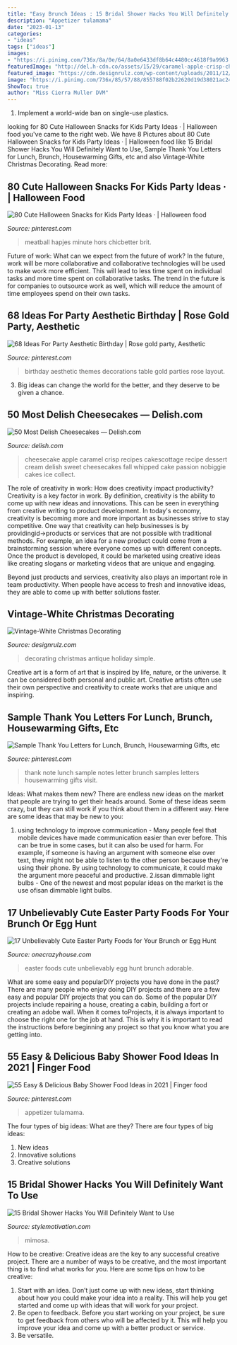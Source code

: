 ```yaml
---
title: "Easy Brunch Ideas : 15 Bridal Shower Hacks You Will Definitely Want To Use"
description: "Appetizer tulamama"
date: "2023-01-13"
categories:
- "ideas"
tags: ["ideas"]
images:
- "https://i.pinimg.com/736x/8a/0e/64/8a0e6433df8b64c4480cc4618f9a9963.jpg"
featuredImage: "http://del.h-cdn.co/assets/15/29/caramel-apple-crisp-cheesecake.jpg"
featured_image: "https://cdn.designrulz.com/wp-content/uploads/2011/12/1233728_t0X781u8_c.jpg"
image: "https://i.pinimg.com/736x/85/57/88/855788f02b22620d19d38021ac24b441--thank-you-letter-housewarming-gifts.jpg"
ShowToc: true
author: "Miss Cierra Muller DVM"
---
```



1. Implement a world-wide ban on single-use plastics.

	

		
looking for 80 Cute Halloween Snacks for Kids Party Ideas · | Halloween food you've came to the right web. We have 8 Pictures about 80 Cute Halloween Snacks for Kids Party Ideas · | Halloween food like 15 Bridal Shower Hacks You Will Definitely Want to Use, Sample Thank You Letters for Lunch, Brunch, Housewarming Gifts, etc and also Vintage-White Christmas Decorating. Read more:
		
    
## 80 Cute Halloween Snacks For Kids Party Ideas · | Halloween Food

<img loading=lazy src="https://i.pinimg.com/736x/5f/43/13/5f43130d1b51793eb0d2bc6d3a9f338f.jpg" onerror="this.onerror=null;this.src='https://tse3.mm.bing.net/th?id=OIP.YuSZJcOwdquvqNRfvThukAHaLH&amp;pid=15.1';" alt="80 Cute Halloween Snacks for Kids Party Ideas · | Halloween food">

_Source: pinterest.com_

>meatball hapjes minute hors chicbetter brit. 

	

Future of work: What can we expect from the future of work?
In the future, work will be more collaborative and collaborative technologies will be used to make work more efficient. This will lead to less time spent on individual tasks and more time spent on collaborative tasks. The trend in the future is for companies to outsource work as well, which will reduce the amount of time employees spend on their own tasks.

    
## 68 Ideas For Party Aesthetic Birthday | Rose Gold Party, Aesthetic

<img loading=lazy src="https://i.pinimg.com/736x/c5/4e/de/c54edef9dacda5af0867ba5aec5b7930.jpg" onerror="this.onerror=null;this.src='https://tse2.mm.bing.net/th?id=OIP.4Z_zbtSAbyx0amV0Ffb49wAAAA&amp;pid=15.1';" alt="68 Ideas For Party Aesthetic Birthday | Rose gold party, Aesthetic">

_Source: pinterest.com_

>birthday aesthetic themes decorations table gold parties rose layout. 

	

3. Big ideas can change the world for the better, and they deserve to be given a chance.

    
## 50 Most Delish Cheesecakes — Delish.com

<img loading=lazy src="http://del.h-cdn.co/assets/15/29/caramel-apple-crisp-cheesecake.jpg" onerror="this.onerror=null;this.src='https://tse3.mm.bing.net/th?id=OIP.MqGmakn9xuHLSYK7Jlo62QHaKs&amp;pid=15.1';" alt="50 Most Delish Cheesecakes — Delish.com">

_Source: delish.com_

>cheesecake apple caramel crisp recipes cakescottage recipe dessert cream delish sweet cheesecakes fall whipped cake passion nobiggie cakes ice collect. 

	

The role of creativity in work: How does creativity impact productivity?
Creativity is a key factor in work. By definition, creativity is the ability to come up with new ideas and innovations. This can be seen in everything from creative writing to product development. In today's economy, creativity is becoming more and more important as businesses strive to stay competitive.
One way that creativity can help businesses is by providingid→products or services that are not possible with traditional methods. For example, an idea for a new product could come from a brainstorming session where everyone comes up with different concepts. Once the product is developed, it could be marketed using creative ideas like creating slogans or marketing videos that are unique and engaging.

Beyond just products and services, creativity also plays an important role in team productivity. When people have access to fresh and innovative ideas, they are able to come up with better solutions faster.

    
## Vintage-White Christmas Decorating

<img loading=lazy src="https://cdn.designrulz.com/wp-content/uploads/2011/12/1233728_t0X781u8_c.jpg" onerror="this.onerror=null;this.src='https://tse3.mm.bing.net/th?id=OIP.8bQKVB4zUYFVfA1ZhtPQ8gHaKj&amp;pid=15.1';" alt="Vintage-White Christmas Decorating">

_Source: designrulz.com_

>decorating christmas antique holiday simple. 

	

Creative art is a form of art that is inspired by life, nature, or the universe. It can be considered both personal and public art. Creative artists often use their own perspective and creativity to create works that are unique and inspiring.

    
## Sample Thank You Letters For Lunch, Brunch, Housewarming Gifts, Etc

<img loading=lazy src="https://i.pinimg.com/736x/85/57/88/855788f02b22620d19d38021ac24b441--thank-you-letter-housewarming-gifts.jpg" onerror="this.onerror=null;this.src='https://tse2.mm.bing.net/th?id=OIP.88LYwxc3uyqNq2By2NWPfwHaHa&amp;pid=15.1';" alt="Sample Thank You Letters for Lunch, Brunch, Housewarming Gifts, etc">

_Source: pinterest.com_

>thank note lunch sample notes letter brunch samples letters housewarming gifts visit. 

	

Ideas: What makes them new?
There are endless new ideas on the market that people are trying to get their heads around. Some of these ideas seem crazy, but they can still work if you think about them in a different way. Here are some ideas that may be new to you: 
1. using technology to improve communication - Many people feel that mobile devices have made communication easier than ever before. This can be true in some cases, but it can also be used for harm. For example, if someone is having an argument with someone else over text, they might not be able to listen to the other person because they're using their phone. By using technology to communicate, it could make the argument more peaceful and productive. 
2.issan dimmable light bulbs - One of the newest and most popular ideas on the market is the use ofisan dimmable light bulbs.

    
## 17 Unbelievably Cute Easter Party Foods For Your Brunch Or Egg Hunt

<img loading=lazy src="https://cdn.onecrazyhouse.com/wp-content/uploads/2017/02/17-Unbelievably-Cute-Easter-Party-Foods.jpg" onerror="this.onerror=null;this.src='https://tse3.mm.bing.net/th?id=OIP.8wItPRPn5w83m7SrQjAm5QHaO0&amp;pid=15.1';" alt="17 Unbelievably Cute Easter Party Foods for Your Brunch or Egg Hunt">

_Source: onecrazyhouse.com_

>easter foods cute unbelievably egg hunt brunch adorable. 

	

What are some easy and popularDIY projects you have done in the past?
There are many people who enjoy doing DIY projects and there are a few easy and popular DIY projects that you can do. Some of the popular DIY projects include repairing a house, creating a cabin, building a fort or creating an adobe wall. When it comes toProjects, it is always important to choose the right one for the job at hand. This is why it is important to read the instructions before beginning any project so that you know what you are getting into.

    
## 55 Easy &amp; Delicious Baby Shower Food Ideas In 2021 | Finger Food

<img loading=lazy src="https://i.pinimg.com/736x/8a/0e/64/8a0e6433df8b64c4480cc4618f9a9963.jpg" onerror="this.onerror=null;this.src='https://tse2.mm.bing.net/th?id=OIP.jMJjirNdZ6egJBqixTDESwHaP8&amp;pid=15.1';" alt="55 Easy &amp; Delicious Baby Shower Food Ideas in 2021 | Finger food">

_Source: pinterest.com_

>appetizer tulamama. 

	

The four types of big ideas: What are they?
There are four types of big ideas: 
1. New ideas 
2. Innovative solutions 
3. Creative solutions 

    
## 15 Bridal Shower Hacks You Will Definitely Want To Use

<img loading=lazy src="https://stylemotivation.com/wp-content/uploads/2020/02/mimosabarprintables-001-3-933x1400.jpg" onerror="this.onerror=null;this.src='https://tse3.mm.bing.net/th?id=OIP.jyblg7tzp2JOVd55YRkRswHaLH&amp;pid=15.1';" alt="15 Bridal Shower Hacks You Will Definitely Want to Use">

_Source: stylemotivation.com_

>mimosa. 

	

How to be creative:
Creative ideas are the key to any successful creative project. There are a number of ways to be creative, and the most important thing is to find what works for you. Here are some tips on how to be creative: 
1. Start with an idea. Don’t just come up with new ideas, start thinking about how you could make your idea into a reality. This will help you get started and come up with ideas that will work for your project. 
2. Be open to feedback. Before you start working on your project, be sure to get feedback from others who will be affected by it. This will help you improve your idea and come up with a better product or service. 
3. Be versatile.

